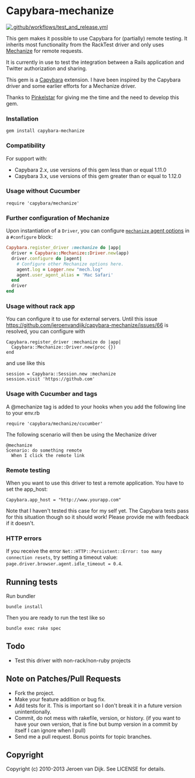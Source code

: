 Capybara-mechanize
==================

[![.github/workflows/test_and_release.yml](https://github.com/phillbaker/capybara-mechanize/actions/workflows/test_and_release.yml/badge.svg)](https://github.com/phillbaker/capybara-mechanize/actions/workflows/test_and_release.yml)

This gem makes it possible to use Capybara for (partially) remote testing. It inherits most functionality from the RackTest driver and only uses [Mechanize](https://github.com/sparklemotion/mechanize) for remote requests. 

It is currently in use to test the integration between a Rails application and Twitter authorization and sharing.

This gem is a [Capybara](http://github.com/jnicklas/capybara) extension. I have been inspired by the Capybara driver and some earlier efforts for a Mechanize driver.

Thanks to [Pinkelstar](http://www.pinkelstar.com) for giving me the time and the need to develop this gem.

### Installation

    gem install capybara-mechanize

### Compatibility

For support with:
* Capybara 2.x, use versions of this gem less than or equal 1.11.0
* Capybara 3.x, use versions of this gem greater than or equal to 1.12.0

### Usage without Cucumber

    require 'capybara/mechanize'

### Further configuration of Mechanize

Upon instantiation of a `Driver`, you can configure [`mechanize` agent
options](http://www.rubydoc.info/gems/mechanize/Mechanize) in a `#configure` block:

```ruby
Capybara.register_driver :mechanize do |app|
  driver = Capybara::Mechanize::Driver.new(app)
  driver.configure do |agent|
    # Configure other Mechanize options here.
    agent.log = Logger.new "mech.log"
    agent.user_agent_alias = 'Mac Safari'
  end
  driver
end
```
### Usage without rack app

You can configure it to use for external servers. Until this issue https://github.com/jeroenvandijk/capybara-mechanize/issues/66  is resolved, you can configure with
```
Capybara.register_driver :mechanize do |app|
  Capybara::Mechanize::Driver.new(proc {})
end
```
and use like this
```
session = Capybara::Session.new :mechanize
session.visit 'https://github.com'
```
### Usage with Cucumber and tags

A @mechanize tag is added to your hooks when you add the following line to your env.rb

    require 'capybara/mechanize/cucumber'

The following scenario will then be using the Mechanize driver

    @mechanize
    Scenario: do something remote
      When I click the remote link
      
### Remote testing

When you want to use this driver to test a remote application. You have to set the app_host:

    Capybara.app_host = "http://www.yourapp.com"
    
Note that I haven't tested this case for my self yet. The Capybara tests pass for this situation though so it should work! Please provide me with feedback if it doesn't.

### HTTP errors

If you receive the error `Net::HTTP::Persistent::Error: too many connection resets`, try setting a timeout value: `page.driver.browser.agent.idle_timeout = 0.4`.

## Running tests

Run bundler

    bundle install

Then you are ready to run the test like so

    bundle exec rake spec

Todo
----
* Test this driver with non-rack/non-ruby projects

Note on Patches/Pull Requests
-----------------------------
 
* Fork the project.
* Make your feature addition or bug fix.
* Add tests for it. This is important so I don't break it in a
  future version unintentionally.
* Commit, do not mess with rakefile, version, or history.
  (if you want to have your own version, that is fine but bump version in a commit by itself I can ignore when I pull)
* Send me a pull request. Bonus points for topic branches.

Copyright
---------
Copyright (c) 2010-2013 Jeroen van Dijk. See LICENSE for details.
